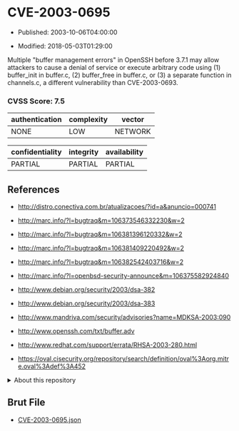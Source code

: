# CVE-2003-0695

- Published: 2003-10-06T04:00:00

- Modified: 2018-05-03T01:29:00

Multiple "buffer management errors" in OpenSSH before 3.7.1 may allow attackers to cause a denial of service or execute arbitrary code using (1) buffer_init in buffer.c, (2) buffer_free in buffer.c, or (3) a separate function in channels.c, a different vulnerability than CVE-2003-0693.

### CVSS Score: **7.5**

| authentication | complexity | vector |
| --- | --- | --- |
| NONE | LOW | NETWORK |

| confidentiality | integrity | availability |
| --- | --- | --- |
| PARTIAL | PARTIAL | PARTIAL |

## References

* http://distro.conectiva.com.br/atualizacoes/?id=a&anuncio=000741

* http://marc.info/?l=bugtraq&m=106373546332230&w=2

* http://marc.info/?l=bugtraq&m=106381396120332&w=2

* http://marc.info/?l=bugtraq&m=106381409220492&w=2

* http://marc.info/?l=bugtraq&m=106382542403716&w=2

* http://marc.info/?l=openbsd-security-announce&m=106375582924840

* http://www.debian.org/security/2003/dsa-382

* http://www.debian.org/security/2003/dsa-383

* http://www.mandriva.com/security/advisories?name=MDKSA-2003:090

* http://www.openssh.com/txt/buffer.adv

* http://www.redhat.com/support/errata/RHSA-2003-280.html

* https://oval.cisecurity.org/repository/search/definition/oval%3Aorg.mitre.oval%3Adef%3A452

<details>
<summary>About this repository</summary> 

  This repository is part of the project [Live Hack CVE](https://github.com/Live-Hack-CVE). Main website can be found [www.live-hack.org](https://www.live-hack.org) 
  
  Made by [Sn0wAlice](https://github.com/Sn0wAlice) for the people that care about security and need to have a feed of the latest CVEs. Hope you enjoy it, don't forget to star the repo and follow me on [Twitter](https://twitter.com/Sn0wAlice) and [Github](https://github.com/Sn0wAlice). And that is my [personnal website](https://www.alice-snow.me/)

  - [Home Page](https://github.com/Live-Hack-CVE)
  - [Framework](https://github.com/Live-Hack-CVE/cve-framework)
  - [CVE database](https://github.com/Live-Hack-CVE/full_database)
  - [Changelog](https://github.com/Live-Hack-CVE/Changelog)
</details>

## Brut File

* [CVE-2003-0695.json](https://raw.githubusercontent.com/Live-Hack-CVE/full_database/main/cves/2003/CVE-2003-0695.json)

